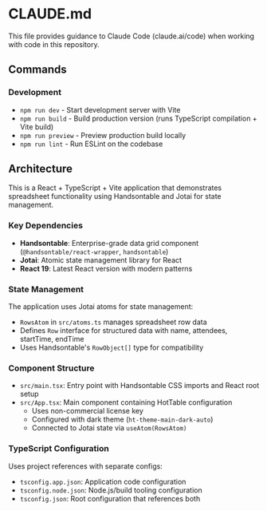 # CLAUDE.md

This file provides guidance to Claude Code (claude.ai/code) when working with code in this repository.

## Commands

### Development
- `npm run dev` - Start development server with Vite
- `npm run build` - Build production version (runs TypeScript compilation + Vite build)
- `npm run preview` - Preview production build locally
- `npm run lint` - Run ESLint on the codebase

## Architecture

This is a React + TypeScript + Vite application that demonstrates spreadsheet functionality using Handsontable and Jotai for state management.

### Key Dependencies
- **Handsontable**: Enterprise-grade data grid component (`@handsontable/react-wrapper`, `handsontable`)
- **Jotai**: Atomic state management library for React
- **React 19**: Latest React version with modern patterns

### State Management
The application uses Jotai atoms for state management:
- `RowsAtom` in `src/atoms.ts` manages spreadsheet row data
- Defines `Row` interface for structured data with name, attendees, startTime, endTime
- Uses Handsontable's `RowObject[]` type for compatibility

### Component Structure
- `src/main.tsx`: Entry point with Handsontable CSS imports and React root setup
- `src/App.tsx`: Main component containing HotTable configuration
  - Uses non-commercial license key
  - Configured with dark theme (`ht-theme-main-dark-auto`)
  - Connected to Jotai state via `useAtom(RowsAtom)`

### TypeScript Configuration
Uses project references with separate configs:
- `tsconfig.app.json`: Application code configuration
- `tsconfig.node.json`: Node.js/build tooling configuration
- `tsconfig.json`: Root configuration that references both